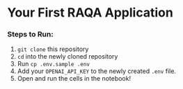 # Your First RAQA Application

### Steps to Run:

1. `git clone` this repository
2. `cd` into the newly cloned repository
3.  Run `cp .env.sample .env`
4.  Add your `OPENAI_API_KEY` to the newly created `.env` file.
5.  Open and run the cells in the notebook!
